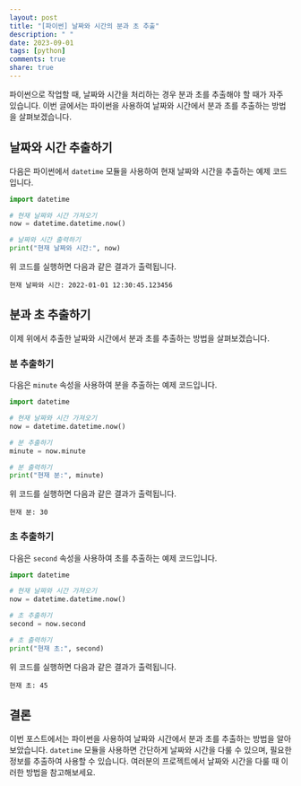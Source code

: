 ```yaml
---
layout: post
title: "[파이썬] 날짜와 시간의 분과 초 추출"
description: " "
date: 2023-09-01
tags: [python]
comments: true
share: true
---
```


파이썬으로 작업할 때, 날짜와 시간을 처리하는 경우 분과 초를 추출해야 할 때가 자주 있습니다. 이번 글에서는 파이썬을 사용하여 날짜와 시간에서 분과 초를 추출하는 방법을 살펴보겠습니다.

## **날짜와 시간 추출하기**

다음은 파이썬에서 `datetime` 모듈을 사용하여 현재 날짜와 시간을 추출하는 예제 코드입니다.

```python
import datetime

# 현재 날짜와 시간 가져오기
now = datetime.datetime.now()

# 날짜와 시간 출력하기
print("현재 날짜와 시간:", now)
```

위 코드를 실행하면 다음과 같은 결과가 출력됩니다.

```
현재 날짜와 시간: 2022-01-01 12:30:45.123456
```

## **분과 초 추출하기**

이제 위에서 추출한 날짜와 시간에서 분과 초를 추출하는 방법을 살펴보겠습니다.

### **분 추출하기**

다음은 `minute` 속성을 사용하여 분을 추출하는 예제 코드입니다.

```python
import datetime

# 현재 날짜와 시간 가져오기
now = datetime.datetime.now()

# 분 추출하기
minute = now.minute

# 분 출력하기
print("현재 분:", minute)
```

위 코드를 실행하면 다음과 같은 결과가 출력됩니다.

```
현재 분: 30
```

### **초 추출하기**

다음은 `second` 속성을 사용하여 초를 추출하는 예제 코드입니다.

```python
import datetime

# 현재 날짜와 시간 가져오기
now = datetime.datetime.now()

# 초 추출하기
second = now.second

# 초 출력하기
print("현재 초:", second)
```

위 코드를 실행하면 다음과 같은 결과가 출력됩니다.

```
현재 초: 45
```

## **결론**

이번 포스트에서는 파이썬을 사용하여 날짜와 시간에서 분과 초를 추출하는 방법을 알아보았습니다. `datetime` 모듈을 사용하면 간단하게 날짜와 시간을 다룰 수 있으며, 필요한 정보를 추출하여 사용할 수 있습니다. 여러분의 프로젝트에서 날짜와 시간을 다룰 때 이러한 방법을 참고해보세요.